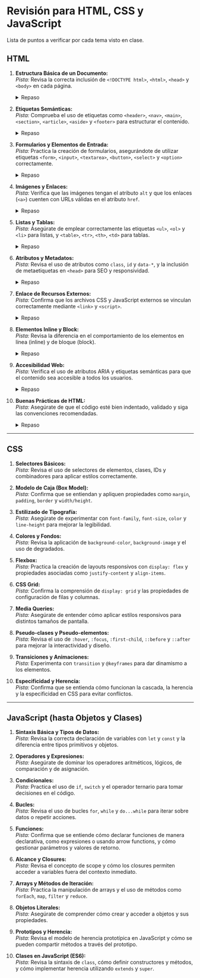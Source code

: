 # Revisión para HTML, CSS y JavaScript

Lista de puntos a verificar por cada tema visto en clase.

## HTML

1. **Estructura Básica de un Documento:**  
   _Pista:_ Revisa la correcta inclusión de `<!DOCTYPE html>`, `<html>`, `<head>` y `<body>` en cada página.

   <details>
      <summary>Repaso</summary>

   - `<!DOCTYPE html>`: etiqueta que determina la versión de HTML en el documento.
   - `<html>`: etiqueta que envuelve todo el documento HTML.
   - `<head>`: etiqueta de encabezado -> contiene título, importaciones y metadatos.
   - `<body>`: etiqueta del cuerpo del documento -> contuiene el contenido principal que se ve en la página.

   </details>

2. **Etiquetas Semánticas:**  
   _Pista:_ Comprueba el uso de etiquetas como `<header>`, `<nav>`, `<main>`, `<section>`, `<article>`, `<aside>` y `<footer>` para estructurar el contenido.

   <details>
      <summary>Repaso</summary>

   -`<header>`: etiqueta cabecera -> parte superior de una sección o documento. -`<nav>`: etiqueta semántica para enlaces de navegación -`<main>`: etiqueta de contenido principal de una sección -`<section>`: etiqueta de sección de una página -> contiene más elementos organizados -`<article>`: un artículo es un elemento independiente que se puede repetir en unas sección -`<aside>`: sidebar o barra lateral de una sección o documento -`<footer>`: pie de página -> parte inferior de sección o documento

      </summary>
   </details>

3. **Formularios y Elementos de Entrada:**  
   _Pista:_ Practica la creación de formularios, asegurándote de utilizar etiquetas `<form>`, `<input>`, `<textarea>`, `<button>`, `<select>` y `<option>` correctamente.

   <details>
      <summary>Repaso</summary>

         - `<form>`: etiqueta para crear formularios
         - `<input>`: etiqueta para crear elementos de entrada
         - `<textarea>`: etiqueta para crear elementos de entrada de texto
         - `<button>`: etiqueta para crear botones
         - `<select>`: etiqueta para crear elementos de selección -> option
         - `<option>`: etiqueta para crear opciones de selección dentro de select

      </summary>
   </details>

4. **Imágenes y Enlaces:**  
   _Pista:_ Verifica que las imágenes tengan el atributo `alt` y que los enlaces (`<a>`) cuenten con URLs válidas en el atributo `href`.

   <details>
      <summary>Repaso</summary>

      </summary>
   </details>

5. **Listas y Tablas:**  
   _Pista:_ Asegúrate de emplear correctamente las etiquetas `<ul>`, `<ol>` y `<li>` para listas, y `<table>`, `<tr>`, `<th>`, `<td>` para tablas.

   <details>
      <summary>Repaso</summary>

      </summary>
   </details>

6. **Atributos y Metadatos:**  
   _Pista:_ Revisa el uso de atributos como `class`, `id` y `data-*`, y la inclusión de metaetiquetas en `<head>` para SEO y responsividad.

   <details>
      <summary>Repaso</summary>

      </summary>
   </details>

7. **Enlace de Recursos Externos:**  
   _Pista:_ Confirma que los archivos CSS y JavaScript externos se vinculan correctamente mediante `<link>` y `<script>`.

   <details>
      <summary>Repaso</summary>

      </summary>
   </details>

8. **Elementos Inline y Block:**  
   _Pista:_ Revisa la diferencia en el comportamiento de los elementos en línea (inline) y de bloque (block).

   <details>
      <summary>Repaso</summary>

      </summary>
   </details>

9. **Accesibilidad Web:**  
   _Pista:_ Verifica el uso de atributos ARIA y etiquetas semánticas para que el contenido sea accesible a todos los usuarios.

   <details>
      <summary>Repaso</summary>

      </summary>
   </details>

10. **Buenas Prácticas de HTML:**  
     _Pista:_ Asegúrate de que el código esté bien indentado, validado y siga las convenciones recomendadas.

     <details>
       <summary>Repaso</summary>

       </summary>
    </details>

---

## CSS

1. **Selectores Básicos:**  
   _Pista:_ Revisa el uso de selectores de elementos, clases, IDs y combinadores para aplicar estilos correctamente.

2. **Modelo de Caja (Box Model):**  
   _Pista:_ Confirma que se entiendan y apliquen propiedades como `margin`, `padding`, `border` y `width/height`.

3. **Estilizado de Tipografía:**  
   _Pista:_ Asegúrate de experimentar con `font-family`, `font-size`, `color` y `line-height` para mejorar la legibilidad.

4. **Colores y Fondos:**  
   _Pista:_ Revisa la aplicación de `background-color`, `background-image` y el uso de degradados.

5. **Flexbox:**  
   _Pista:_ Practica la creación de layouts responsivos con `display: flex` y propiedades asociadas como `justify-content` y `align-items`.

6. **CSS Grid:**  
   _Pista:_ Confirma la comprensión de `display: grid` y las propiedades de configuración de filas y columnas.

7. **Media Queries:**  
   _Pista:_ Asegúrate de entender cómo aplicar estilos responsivos para distintos tamaños de pantalla.

8. **Pseudo-clases y Pseudo-elementos:**  
   _Pista:_ Revisa el uso de `:hover`, `:focus`, `:first-child`, `::before` y `::after` para mejorar la interactividad y diseño.

9. **Transiciones y Animaciones:**  
   _Pista:_ Experimenta con `transition` y `@keyframes` para dar dinamismo a los elementos.

10. **Especificidad y Herencia:**  
    _Pista:_ Confirma que se entienda cómo funcionan la cascada, la herencia y la especificidad en CSS para evitar conflictos.

---

## JavaScript (hasta Objetos y Clases)

1. **Sintaxis Básica y Tipos de Datos:**  
   _Pista:_ Revisa la correcta declaración de variables con `let` y `const` y la diferencia entre tipos primitivos y objetos.

2. **Operadores y Expresiones:**  
   _Pista:_ Asegúrate de dominar los operadores aritméticos, lógicos, de comparación y de asignación.

3. **Condicionales:**  
   _Pista:_ Practica el uso de `if`, `switch` y el operador ternario para tomar decisiones en el código.

4. **Bucles:**  
   _Pista:_ Revisa el uso de bucles `for`, `while` y `do...while` para iterar sobre datos o repetir acciones.

5. **Funciones:**  
   _Pista:_ Confirma que se entiende cómo declarar funciones de manera declarativa, como expresiones o usando arrow functions, y cómo gestionar parámetros y valores de retorno.

6. **Alcance y Closures:**  
   _Pista:_ Revisa el concepto de scope y cómo los closures permiten acceder a variables fuera del contexto inmediato.

7. **Arrays y Métodos de Iteración:**  
   _Pista:_ Practica la manipulación de arrays y el uso de métodos como `forEach`, `map`, `filter` y `reduce`.

8. **Objetos Literales:**  
   _Pista:_ Asegúrate de comprender cómo crear y acceder a objetos y sus propiedades.

9. **Prototipos y Herencia:**  
   _Pista:_ Revisa el modelo de herencia prototípica en JavaScript y cómo se pueden compartir métodos a través del prototipo.

10. **Clases en JavaScript (ES6):**  
    _Pista:_ Revisa la sintaxis de `class`, cómo definir constructores y métodos, y cómo implementar herencia utilizando `extends` y `super`.
